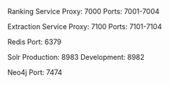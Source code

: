 Ranking Service
Proxy: 7000
Ports: 7001-7004

Extraction Service
Proxy: 7100
Ports: 7101-7104

Redis 
Port: 6379

Solr 
Production: 8983
Development: 8982

Neo4j
Port: 7474